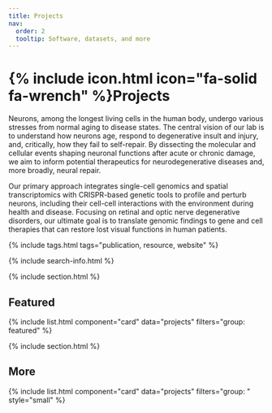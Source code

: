 ```yaml
---
title: Projects
nav:
  order: 2
  tooltip: Software, datasets, and more
---
```


# {% include icon.html icon="fa-solid fa-wrench" %}Projects

Neurons, among the longest living cells in the human body, undergo various stresses from normal aging to disease states. The central vision of our lab is to understand how neurons age, respond to degenerative insult and injury, and, critically, how they fail to self-repair. By dissecting the molecular and cellular events shaping neuronal functions after acute or chronic damage, we aim to inform potential therapeutics for neurodegenerative diseases and, more broadly, neural repair.

Our primary approach integrates single-cell genomics and spatial transcriptomics with CRISPR-based genetic tools to profile and perturb neurons, including their cell-cell interactions with the environment during health and disease. Focusing on retinal and optic nerve degenerative disorders, our ultimate goal is to translate genomic findings to gene and cell therapies that can restore lost visual functions in human patients.

{% include tags.html tags="publication, resource, website" %}

{% include search-info.html %}

{% include section.html %}

## Featured

{% include list.html component="card" data="projects" filters="group: featured" %}

{% include section.html %}

## More

{% include list.html component="card" data="projects" filters="group: " style="small" %}
